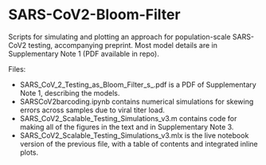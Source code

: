 # SARS-CoV2-Bloom-Filter
Scripts for simulating and plotting an approach for population-scale SARS-CoV2 testing, accompanying preprint. 
Most model details are in Supplementary Note 1 (PDF available in repo).

Files:
- SARS_CoV_2_Testing_as_Bloom_Filter_s_.pdf is a PDF of Supplementary Note 1, describing the models. 
- SARSCoV2barcoding.ipynb contains numerical simulations for skewing errors across samples due to viral titer load.
- SARS_CoV2_Scalable_Testing_Simulations_v3.m contains code for making all of the figures in the text and in Supplementary Note 3.
- SARS_CoV2_Scalable_Testing_Simulations_v3.mlx is the live notebook version of the previous file, with a table of contents and integrated inline plots.
